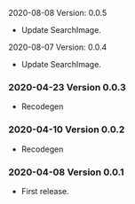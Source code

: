 2020-08-08 Version: 0.0.5
- Update SearchImage.

2020-08-07 Version: 0.0.4
- Update SearchImage.

### 2020-04-23 Version 0.0.3
* Recodegen

### 2020-04-10 Version 0.0.2
* Recodegen

### 2020-04-08 Version 0.0.1
* First release.